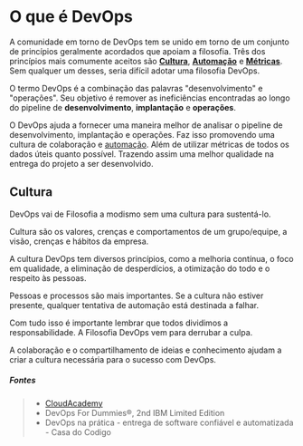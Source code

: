 # O que é DevOps

A comunidade em torno de DevOps tem se unido em torno de um conjunto de princípios geralmente acordados que apoiam a filosofia. Três dos princípios mais comumente aceitos são **[Cultura](#Cultura)**, **[Automação](Automação)** e **[Métricas](Métricas)**. Sem qualquer um desses, seria difícil adotar uma filosofia DevOps.

O termo DevOps é a combinação das palavras "desenvolvimento" e "operações". Seu objetivo é remover as ineficiências encontradas ao longo do pipeline de **desenvolvimento**, **implantação** e **operações**.

O DevOps ajuda a fornecer uma maneira melhor de analisar o pipeline de desenvolvimento, implantação e operações. Faz isso promovendo uma cultura de colaboração e [automação](Automação). Além de utilizar métricas de todos os dados úteis quanto possível. Trazendo assim uma melhor qualidade na entrega do projeto a ser desenvolvido.


## Cultura

DevOps vai de Filosofia a modismo sem uma cultura para sustentá-lo.

Cultura são os valores, crenças e comportamentos de um grupo/equipe, a visão, crenças e hábitos da empresa.

A cultura DevOps tem diversos princípios, como a melhoria contínua, o foco em qualidade, a eliminação de desperdícios, a otimização do todo e o respeito às pessoas.

Pessoas e processos são mais importantes. Se a cultura não estiver presente, qualquer tentativa de automação está destinada a falhar.

Com tudo isso é importante lembrar que todos dividimos a responsabilidade. A Filosofia DevOps vem para derrubar a culpa.

A colaboração e o compartilhamento de ideias e conhecimento ajudam a criar a cultura necessária para o sucesso com DevOps.

##### Fontes
> * [CloudAcademy](https://cloudacademy.com/)
> * DevOps For Dummies®, 2nd IBM Limited Edition
> * DevOps na prática - entrega de software confiável e automatizada - Casa do Codigo
